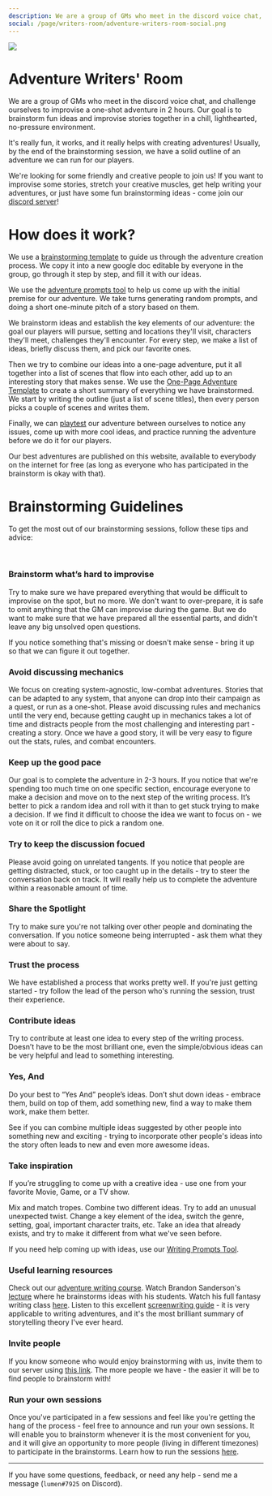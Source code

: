 ```yaml
---
description: We are a group of GMs who meet in the discord voice chat, and challenge ourselves to improvise a one-shot adventure in 2 hours.
social: /page/writers-room/adventure-writers-room-social.png
---
```


<img className="post-header-image" src="/page/writers-room/storytellers.jpg"/>

# Adventure Writers' Room
We are a group of GMs who meet in the discord voice chat, and challenge ourselves to improvise a one-shot adventure in 2 hours. Our goal is to brainstorm fun ideas and improvise stories together in a chill, lighthearted, no-pressure environment.

It's really fun, it works, and it really helps with creating adventures! Usually, by the end of the brainstorming session, we have a solid outline of an adventure we can run for our players.

We're looking for some friendly and creative people to join us! If you want to improvise some stories, stretch your creative muscles, get help writing your adventures, or just have some fun brainstorming ideas - come join our [discord server](https://discord.gg/UVNxeQE)!

# How does it work? 
We use a [brainstorming template](https://rpgadventures.io/brainstorming-template) to guide us through the adventure creation process. We copy it into a new google doc editable by everyone in the group, go through it step by step, and fill it with our ideas.

We use the [adventure prompts tool](https://perchance.org/adventure-prompts) to help us come up with the initial premise for our adventure. We take turns generating random prompts, and doing a short one-minute pitch of a story based on them.

<!--  (we can also add the ideas that came up organically or ones we had from before) -->
<!-- interesting premise,  -->
We brainstorm ideas and establish the key elements of our adventure: the goal our players will pursue, setting and locations they'll visit, characters they'll meet, challenges they'll encounter. For every step, we make a list of ideas, briefly discuss them, and pick our favorite ones.

Then we try to combine our ideas into a one-page adventure, put it all together into a list of scenes that flow into each other, add up to an interesting story that makes sense. We use the [One-Page Adventure Template](https://docs.google.com/document/d/1yUqvSokoxJalKhi236xvl4q1cf7EWLVmrfgw9ljGyMI/) to create a short summary of everything we have brainstormed. We start by writing the outline (just a list of scene titles), then every person picks a couple of scenes and writes them.

<!-- Now we have all the information we need to run the adventure for our players, or  -->

Finally, we can [playtest](/playtesting) our adventure between ourselves to notice any issues, come up with more cool ideas, and practice running the adventure before we do it for our players.

Our best adventures are published on this website, available to everybody on the internet for free (as long as everyone who has participated in the brainstorm is okay with that).
<!-- playtests -->
<!-- To get the most out of our brainstorming sessions read our [Brainstorming Guidelines](https://rpgadventures.io/brainstorming-guidelines), they contain a list of useful tips that will help you to get better at brainstorming. -->

# Brainstorming Guidelines
To get the most out of our brainstorming sessions, follow these tips and advice:

<br/>

<div className="columns"> 
<div className="col">

### Brainstorm what’s hard to improvise
Try to make sure we have prepared everything that would be difficult to improvise on the spot, but no more. We don't want to over-prepare, it is safe to omit anything that the GM can improvise during the game. But we do want to make sure that we have prepared all the essential parts, and didn't leave any big unsolved open questions.

If you notice something that's missing or doesn't make sense - bring it up so that we can figure it out together.

<!--  Prep what matters, don't prep what doesn't, spend our energy only on things that enhance the game. -->

### Avoid discussing mechanics
We focus on creating system-agnostic, low-combat adventures. Stories that can be adapted to any system, that anyone can drop into their campaign as a quest, or run as a one-shot. Please avoid discussing rules and mechanics until the very end, because getting caught up in mechanics takes a lot of time and distracts people from the most challenging and interesting part - creating a story. Once we have a good story, it will be very easy to figure out the stats, rules, and combat encounters.

### Keep up the good pace
Our goal is to complete the adventure in 2-3 hours. If you notice that we're spending too much time on one specific section, encourage everyone to make a decision and move on to the next step of the writing process. It’s better to pick a random idea and roll with it than to get stuck trying to make a decision. If we find it difficult to choose the idea we want to focus on - we vote on it or roll the dice to pick a random one. 

### Try to keep the discussion focued
Please avoid going on unrelated tangents. If you notice that people are getting distracted, stuck, or too caught up in the details - try to steer the conversation back on track. It will really help us to complete the adventure within a reasonable amount of time.

### Share the Spotlight
Try to make sure you're not talking over other people and dominating the conversation. If you notice someone being interrupted - ask them what they were about to say.

### Trust the process
We have established a process that works pretty well. If you're just getting started - try follow the lead of the person who's running the session, trust their experience.


</div>
<div className="col">

### Contribute ideas
Try to contribute at least one idea to every step of the writing process. Doesn’t have to be the most brilliant one, even the simple/obvious ideas can be very helpful and lead to something interesting.

### Yes, And
Do your best to “Yes And” people’s ideas. Don’t shut down ideas - embrace them, build on top of them, add something new, find a way to make them work, make them better.

See if you can combine multiple ideas suggested by other people into something new and exciting - trying to incorporate other people's ideas into the story often leads to new and even more awesome ideas.


### Take inspiration
If you’re struggling to come up with a creative idea - use one from your favorite Movie, Game, or a TV show.

Mix and match tropes. Combine two different ideas. Try to add an unusual unexpected twist. Change a key element of the idea, switch the genre, setting, goal, important character traits, etc. Take an idea that already exists, and try to make it different from what we've seen before.

If you need help coming up with ideas, use our [Writing Prompts Tool](https://perchance.org/adventure-prompts).

### Useful learning resources
Check out our [adventure writing course](https://rpgadventures.io/course/adventure-academy). Watch Brandon Sanderson's [lecture](https://www.youtube.com/playlist?list=PLTT-Xb7kSZWWH_LW5aDRhc5FMJNZgyeAd) where he brainstorms ideas with his students. Watch his full fantasy writing class [here](https://www.youtube.com/watch?v=zBBfC8FY70c&list=PLTT-Xb7kSZWWdgWGER_CroAif3-BxYRJH). Listen to this excellent [screenwriting guide](https://www.dropbox.com/s/zdssotpnt2dmgfa/screenwriting-for-hollywood.mp3?dl=0) - it is very applicable to writing adventures, and it's the most brilliant summary of storytelling theory I've ever heard.

### Invite people
If you know someone who would enjoy brainstorming with us, invite them to our server using [this link](https://discord.gg/UVNxeQE). The more people we have - the easier it will be to find people to brainstorm with!

### Run your own sessions
Once you've participated in a few sessions and feel like you're getting the hang of the process - feel free to announce and run your own sessions. It will enable you to brainstorm whenever it is the most convenient for you, and it will give an opportunity to more people (living in different timezones) to participate in the brainstorms. Learn how to run the sessions [here](https://rpgadventures.io/session-guide).

</div>
</div>

---

If you have some questions, feedback, or need any help - send me a message (`lumen#7925` on Discord).
